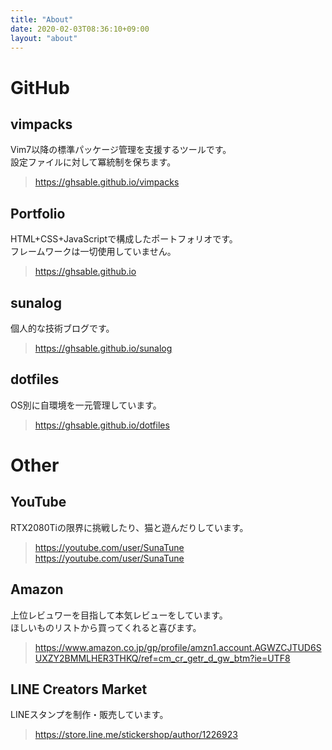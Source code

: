 ```yaml
---
title: "About"
date: 2020-02-03T08:36:10+09:00
layout: "about"
---
```


# GitHub
## vimpacks
Vim7以降の標準パッケージ管理を支援するツールです。  
設定ファイルに対して冪統制を保ちます。  
> https://ghsable.github.io/vimpacks

## Portfolio
HTML+CSS+JavaScriptで構成したポートフォリオです。  
フレームワークは一切使用していません。  
> https://ghsable.github.io

## sunalog
個人的な技術ブログです。  
> https://ghsable.github.io/sunalog

## dotfiles
OS別に自環境を一元管理しています。  
> https://ghsable.github.io/dotfiles

# Other
## YouTube
RTX2080Tiの限界に挑戦したり、猫と遊んだりしています。  
> https://youtube.com/user/SunaTune
> https://youtube.com/user/SunaTune

## Amazon
上位レビュワーを目指して本気レビューをしています。  
ほしいものリストから買ってくれると喜びます。  
> https://www.amazon.co.jp/gp/profile/amzn1.account.AGWZCJTUD6SUXZY2BMMLHER3THKQ/ref=cm_cr_getr_d_gw_btm?ie=UTF8

## LINE Creators Market
LINEスタンプを制作・販売しています。  
> https://store.line.me/stickershop/author/1226923

